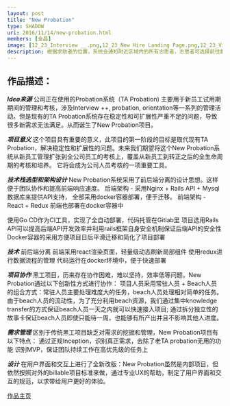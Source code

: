 ```yaml
---
layout: post
title: "New Probation"
type: SHADOW
uri: 2016/11/14/new-probation.html
members: [金晶]
image: [12_23_Interview __.png,12_23_New Hire Landing Page.png,12_23_View New Hire.png]
description: 根据求助者的位置，系统会通知附近区域内的所有志愿者，志愿者可选择前往救助或拒绝，并且可以联系物业以及求救者的紧急联系人。
---
```

<h2>作品描述：</h2>

***Idea来源***
公司正在使用的Probation系统（TA Probation) 主要用于新员工试用期期间的管理和考核，涉及Interview ++, probation, orientation等一系列的管理活动。但是现有的TA Probation系统存在稳定性和可扩展性严重不足的问题，导致很多新需求无法满足。从而诞生了New Probation项目。

***项目意义***
这个项目具有重要的意义，此项目的第一阶段的目标是取代现有TA Probation，解决稳定性和扩展性的问题。未来我们期望将这个New Probation系统从新员工管理扩张到全公司员工的考核上，覆盖从新员工到转正之后的全生命周期的考核和培养。 它将会成为公司人员考核的一项重要工具。

***技术栈选型和架构设计***
New Probation系统采用了前后端分离的设计思想。这样便于团队协作和提高前端响应速度。
后端架构 - 采用Nginx + Rails API + Mysql数据库来提供API支持， 全部采用docker容器部署，便于迁移。
前端架构 - React + Redux 前端也部署在docker容器中

使用Go CD作为CI工具，实现了全自动部署，代码托管在Gitlab里
项目选用Rails API可以提高后端API开发效率并利用rails框架自身安全机制保证后端API的安全性
Docker容器的采用方便项目日后平滑迁移和简化了项目部署

***技术***
前后端分离
前端采用react渲染页面，轻量级动态刷新局部组件
使用redux进行数据流程的管理
代码运行在docker环境中，便于快速部署

***项目协作***
黑工项目，历来存在协作困难，难以坚持，效率低等问题。New Probation通过以下创新性方式进行协作：
项目人员采用常驻人员 + Beach人员的组合方式：常驻人员主要处理难度大的任务，beach人员处理相对简单的任务。
由于beach人员的流动性，为了充分利用beach资源，我们通过集中knowledge transfer的方式保证beach人员一天之内就可以快速接入项目; 通过拆分独立性的故事卡保证beach人员即使只能待一周，也能够有所产出并且不影响其他人进度。

***需求管理***
区别于传统黑工项目缺乏对需求的挖掘和管理，New Probation项目有以下特点：
通过正规Inception，识别真正需求，去除了老TA probation无用的功能
识别MVP，保证团队持续工作在高优先级的任务上

***设计***
在用户界面和交互上进行了全新改版：New Probation虽然是内部项目，但依然按照对外的billable项目标准来做，通过专业UX的帮助，制定了用户界面和交互的规范，以求带给用户更好的体验。

[作品主页][MainPage]

[MainPage]: http://10.202.5.15/
